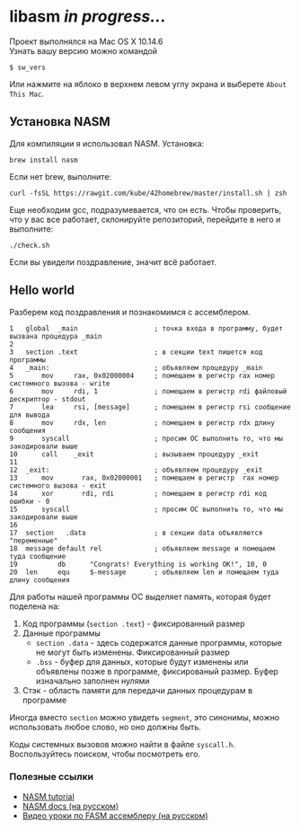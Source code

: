 # libasm *in progress...*

Проект выполнялся на Mac OS X 10.14.6 \
Узнать вашу версию можно командой

```
$ sw_vers
```

Или нажмите на яблоко в верхнем левом углу экрана и выберете `About This Mac`.

## Установка NASM

Для компиляции я использовал NASM. Установка:

```
brew install nasm
```

Если нет brew, выполните:

```
curl -fsSL https://rawgit.com/kube/42homebrew/master/install.sh | zsh
```

Еще необходим gcc, подразумевается, что он есть. Чтобы проверить, что у вас все работает, склонируйте репозиторий, перейдите в него и выполните:

```
./check.sh
```

Если вы увидели поздравление, значит всё работает.

## Hello world

Разберем код поздравления и познакомимся с ассемблером.

```
1   global  _main                   ; точка входа в программу, будет вызвана процедура _main
2 
3   section .text                   ; в секции text пишется код программы
4   _main:                          ; объявляем процедуру _main
5       mov     rax, 0x02000004     ; помещаем в регистр rax номер системного вызова - write
6       mov     rdi, 1              ; помещаем в регистр rdi файловый дескриптор - stdout
7       lea     rsi, [message]      ; помещаем в регистр rsi сообщение для вывода
8       mov     rdx, len            ; помещаем в регистр rdx длину сообщения
9       syscall                     ; просим ОС выполнить то, что мы закодировали выше
10      call    _exit               ; вызываем процедуру _exit
11
12  _exit:                          ; объявляем процедуру _exit
13      mov       rax, 0x02000001   ; помещаем в регистр  rax номер системного вызова - exit
14      xor       rdi, rdi          ; помещаем в регистр rdi код ошибки - 0
15      syscall                     ; просим ОС выполнить то, что мы закодировали выше
16
17  section   .data                 ; в секции data объявляются "переменные"
18  message default rel             ; объявляем message и помещаем туда сообщение
19          db      "Congrats! Everything is working OK!", 10, 0
20  len 	equ 	$-message       ; объявляем len и помещаем туда длину сообщения 
```

Для работы нашей программы ОС выделяет память, которая будет поделена на:

1. Код программы (`section .text`) - фиксированный размер
2. Данные программы
   - `section .data` - здесь содержатся данные программы, которые не могут быть изменены. Фиксированный размер
   - `.bss` - буфер для данных, которые будут изменены или объявлены позже в программе, фиксированый размер. Буфер изначально заполнен нулями
3. Стэк - область памяти для передачи данных процедурам в программе

Иногда вместо `section` можно увидеть `segment`, это синонимы, можно использовать любое слово, но оно должны быть.

Коды системных вызовов можно найти в файле `syscall.h`. Воспользуйтесь поиском, чтобы посмотреть его.



### Полезные ссылки

- [NASM tutorial](https://cs.lmu.edu/~ray/notes/nasmtutorial/)
- [NASM docs (на русском)](http://www.opennet.ru/docs/RUS/nasm/contents.html)
- [Видео уроки по FASM ассемблеру (на русском)](https://www.youtube.com/playlist?list=PLd-kTafWJCJN6OpkPAKzmqVnyCFUrDLTh)